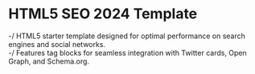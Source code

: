 # HTML5 SEO 2024 Template
-/ HTML5 starter template designed for optimal performance on search engines and social networks.<br> 
-/ Features tag blocks for seamless integration with Twitter cards, Open Graph, and Schema.org.
